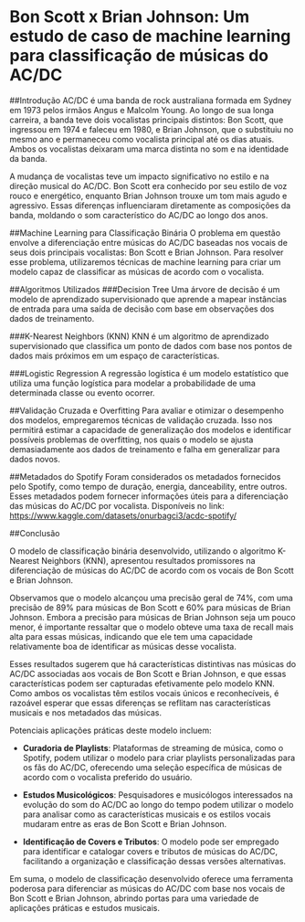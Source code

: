 # Bon Scott x Brian Johnson: Um estudo de caso de machine learning para classificação de músicas do AC/DC

##Introdução
AC/DC é uma banda de rock australiana formada em Sydney em 1973 pelos irmãos Angus e Malcolm Young. Ao longo de sua longa carreira, a banda teve dois vocalistas principais distintos: Bon Scott, que ingressou em 1974 e faleceu em 1980, e Brian Johnson, que o substituiu no mesmo ano e permaneceu como vocalista principal até os dias atuais. Ambos os vocalistas deixaram uma marca distinta no som e na identidade da banda.

A mudança de vocalistas teve um impacto significativo no estilo e na direção musical do AC/DC. Bon Scott era conhecido por seu estilo de voz rouco e energético, enquanto Brian Johnson trouxe um tom mais agudo e agressivo. Essas diferenças influenciaram diretamente as composições da banda, moldando o som característico do AC/DC ao longo dos anos.

##Machine Learning para Classificação Binária
O problema em questão envolve a diferenciação entre músicas do AC/DC baseadas nos vocais de seus dois principais vocalistas: Bon Scott e Brian Johnson. Para resolver esse problema, utilizaremos técnicas de machine learning para criar um modelo capaz de classificar as músicas de acordo com o vocalista.

##Algoritmos Utilizados
###Decision Tree
Uma árvore de decisão é um modelo de aprendizado supervisionado que aprende a mapear instâncias de entrada para uma saída de decisão com base em observações dos dados de treinamento.

###K-Nearest Neighbors (KNN)
KNN é um algoritmo de aprendizado supervisionado que classifica um ponto de dados com base nos pontos de dados mais próximos em um espaço de características.

###Logistic Regression
A regressão logística é um modelo estatístico que utiliza uma função logística para modelar a probabilidade de uma determinada classe ou evento ocorrer.

##Validação Cruzada e Overfitting
Para avaliar e otimizar o desempenho dos modelos, empregaremos técnicas de validação cruzada. Isso nos permitirá estimar a capacidade de generalização dos modelos e identificar possíveis problemas de overfitting, nos quais o modelo se ajusta demasiadamente aos dados de treinamento e falha em generalizar para dados novos.

##Metadados do Spotify
Foram considerados os metadados fornecidos pelo Spotify, como tempo de duração, energia, danceability, entre outros. Esses metadados podem fornecer informações úteis para a diferenciação das músicas do AC/DC por vocalista. Disponíveis no link: https://www.kaggle.com/datasets/onurbagci3/acdc-spotify/

##Conclusão

O modelo de classificação binária desenvolvido, utilizando o algoritmo K-Nearest Neighbors (KNN), apresentou resultados promissores na diferenciação de músicas do AC/DC de acordo com os vocais de Bon Scott e Brian Johnson.

Observamos que o modelo alcançou uma precisão geral de 74%, com uma precisão de 89% para músicas de Bon Scott e 60% para músicas de Brian Johnson. Embora a precisão para músicas de Brian Johnson seja um pouco menor, é importante ressaltar que o modelo obteve uma taxa de recall mais alta para essas músicas, indicando que ele tem uma capacidade relativamente boa de identificar as músicas desse vocalista.

Esses resultados sugerem que há características distintivas nas músicas do AC/DC associadas aos vocais de Bon Scott e Brian Johnson, e que essas características podem ser capturadas efetivamente pelo modelo KNN. Como ambos os vocalistas têm estilos vocais únicos e reconhecíveis, é razoável esperar que essas diferenças se reflitam nas características musicais e nos metadados das músicas.

Potenciais aplicações práticas deste modelo incluem:

- **Curadoria de Playlists**: Plataformas de streaming de música, como o Spotify, podem utilizar o modelo para criar playlists personalizadas para os fãs do AC/DC, oferecendo uma seleção específica de músicas de acordo com o vocalista preferido do usuário.
  
- **Estudos Musicológicos**: Pesquisadores e musicólogos interessados na evolução do som do AC/DC ao longo do tempo podem utilizar o modelo para analisar como as características musicais e os estilos vocais mudaram entre as eras de Bon Scott e Brian Johnson.

- **Identificação de Covers e Tributos**: O modelo pode ser empregado para identificar e catalogar covers e tributos de músicas do AC/DC, facilitando a organização e classificação dessas versões alternativas.

Em suma, o modelo de classificação desenvolvido oferece uma ferramenta poderosa para diferenciar as músicas do AC/DC com base nos vocais de Bon Scott e Brian Johnson, abrindo portas para uma variedade de aplicações práticas e estudos musicais.
